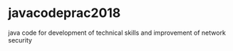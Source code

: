 # javacodeprac2018
java code for development of technical skills and improvement of network security

